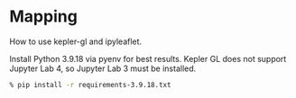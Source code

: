 # Mapping

How to use kepler-gl and ipyleaflet.

Install Python 3.9.18 via pyenv for best results. Kepler GL does not support Jupyter Lab 4, so Jupyter Lab 3 must be installed.

```sh
% pip install -r requirements-3.9.18.txt
```